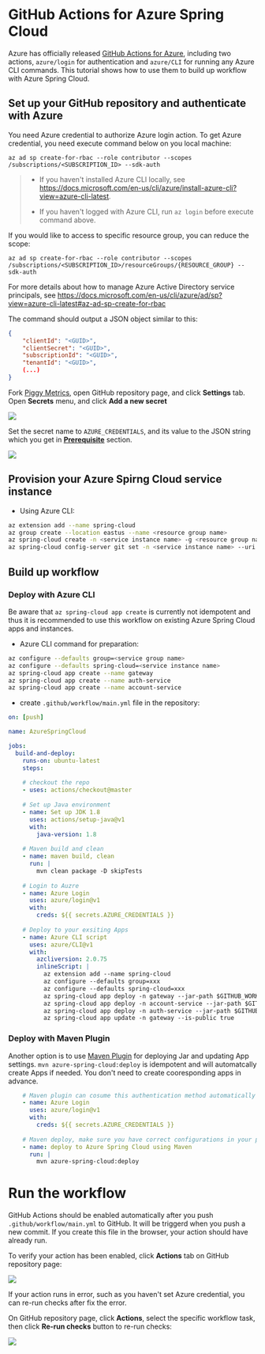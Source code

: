 # GitHub Actions for Azure Spring Cloud

Azure has officially released [GitHub Actions for Azure](https://github.com/Azure/actions/), including two actions, `azure/login` for authentication and `azure/CLI` for running any Azure CLI commands. This tutorial shows how to use them to build up workflow with Azure Spring Cloud.
## Set up your GitHub repository and authenticate with Azure 

You need Azure credential to authorize Azure login action. To get Azure credential, you need execute command below on you local machine:

```
az ad sp create-for-rbac --role contributor --scopes /subscriptions/<SUBSCRIPTION_ID> --sdk-auth
```

> * If you haven't installed Azure CLI locally, see <https://docs.microsoft.com/en-us/cli/azure/install-azure-cli?view=azure-cli-latest>.
>
> * If you haven't logged with Azure CLI, run `az login` before execute command above.

If you would like to access to specific resource group, you can reduce the scope:

```
az ad sp create-for-rbac --role contributor --scopes /subscriptions/<SUBSCRIPTION_ID>/resourceGroups/{RESOURCE_GROUP} --sdk-auth
```

For more details about how to manage Azure Active Directory service principals, see <https://docs.microsoft.com/en-us/cli/azure/ad/sp?view=azure-cli-latest#az-ad-sp-create-for-rbac>

The command should output a JSON object similar to this:

```json
{
    "clientId": "<GUID>",
    "clientSecret": "<GUID>",
    "subscriptionId": "<GUID>",
    "tenantId": "<GUID>",
    (...)
}
```

Fork [Piggy Metrics](https://github.com/Azure-Samples/piggymetrics), open GitHub repository page, and click **Settings** tab. Open **Secrets** menu, and click **Add a new secret**

![](media/secret.png)

Set the secret name to `AZURE_CREDENTIALS`, and its value to the JSON string which you get in [**Prerequisite**](#prerequisite) section.

![](media/credential.png)
## Provision your Azure Spirng Cloud service instance
- Using Azure CLI:
```bash
az extension add --name spring-cloud
az group create --location eastus --name <resource group name>
az spring-cloud create -n <service instance name> -g <resource group name>
az spring-cloud config-server git set -n <service instance name> --uri https://github.com/xxx/piggymetrics --label config
```

## Build up workflow

### Deploy with Azure CLI
Be aware that `az spring-cloud app create` is currently not idempotent and thus it is recommended to use this workflow on existing Azure Spring Cloud apps and instances.

- Azure CLI command for preparation:
```bash
az configure --defaults group=<service group name>
az configure --defaults spring-cloud=<service instance name>
az spring-cloud app create --name gateway
az spring-cloud app create --name auth-service
az spring-cloud app create --name account-service
```

- create `.github/workflow/main.yml` file in the repository:
```yml
on: [push]

name: AzureSpringCloud

jobs:
  build-and-deploy:
    runs-on: ubuntu-latest
    steps:
    
    # checkout the repo
    - uses: actions/checkout@master
    
    # Set up Java environment
    - name: Set up JDK 1.8
      uses: actions/setup-java@v1
      with:
        java-version: 1.8
    
    # Maven build and clean
    - name: maven build, clean
      run: |
        mvn clean package -D skipTests
        
    # Login to Auzre
    - name: Azure Login
      uses: azure/login@v1
      with:
        creds: ${{ secrets.AZURE_CREDENTIALS }}
    
    # Deploy to your exsiting Apps
    - name: Azure CLI script
      uses: azure/CLI@v1
      with:
        azcliversion: 2.0.75
        inlineScript: |
          az extension add --name spring-cloud
          az configure --defaults group=xxx
          az configure --defaults spring-cloud=xxx
          az spring-cloud app deploy -n gateway --jar-path $GITHUB_WORKSPACE/gateway/target/gateway.jar
          az spring-cloud app deploy -n account-service --jar-path $GITHUB_WORKSPACE/account-service/target/account-service.jar
          az spring-cloud app deploy -n auth-service --jar-path $GITHUB_WORKSPACE/auth-service/target/auth-service.jar
          az spring-cloud app update -n gateway --is-public true
```

### Deploy with Maven Plugin
Another option is to use [Maven Plugin](https://docs.microsoft.com/en-us/azure/spring-cloud/spring-cloud-quickstart-launch-app-maven) for deploying Jar and updating App settings. `mvn azure-spring-cloud:deploy` is idempotent and will automatcally create Apps if needed. You don't need to create cooresponding apps in advance.

```yml
    # Maven plugin can cosume this authentication method automatically
    - name: Azure Login
      uses: azure/login@v1
      with:
        creds: ${{ secrets.AZURE_CREDENTIALS }}
    
    # Maven deploy, make sure you have correct configurations in your pom.xml
    - name: deploy to Azure Spring Cloud using Maven
      run: |
        mvn azure-spring-cloud:deploy
```

# Run the workflow

GitHub Actions should be enabled automatically after you push `.github/workflow/main.yml` to GitHub. It will be triggerd when you push a new commit. If you create this file in the browser, your action should have already run.

To verify your action has been enabled, click **Actions** tab on GitHub repository page:

![](media/actions.png)

If your action runs in error, such as you haven't set Azure credential, you can re-run checks after fix the error.

On GitHub repository page, click **Actions**, select the specific workflow task, then click **Re-run checks** button to re-run checks:

![](media/rerun.png)
